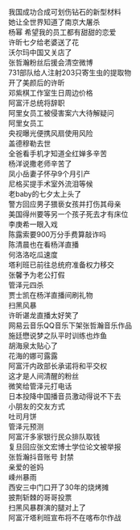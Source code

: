 我国成功合成可划伤钻石的新型材料  
她让全世界知道了南京大屠杀  
杨幂 希望我的员工都有甜甜的恋爱  
许昕七夕给老婆送了花  
沃尔玛中国又关店了  
张哲瀚粉丝后援会清空微博  
731部队给人注射203只寄生虫的提取物  
开了美颜后的许昕  
邓紫棋工作室生日周边价格  
阿富汗总统将辞职  
阿里女员工被侵害案六大待解疑问  
阿里女员工  
央视曝光便携风扇使用风险  
盖德穆勒去世  
全爸看手机才知道全红婵多辛苦  
杨洋说撒老师辛苦了  
凤小岳妻子怀孕9个月引产  
尼格买提手术室外流泪等候  
老baby的七夕太上头了  
警方回应男子猥亵女孩并打伤其母亲  
美国得州要等另一个孩子死去才有床位  
李庚希一眼入戏  
陈露索要900万分手费算敲诈吗  
陈清晨也在看杨洋直播  
何洛洛吃瓜速度  
塔利班已前往总统府准备权力移交  
张馨予为老公打假  
管泽元四杀  
贾士凯在杨洋直播间刷礼物  
扫黑风暴  
许昕谌龙直播太好笑了  
网易云音乐QQ音乐下架张哲瀚音乐作品  
施廷懋说梦之队平时训练也炸鱼  
胡海泉太贴心了  
花海的娜可露露  
阿富汗内政部长承诺将和平交权  
这才是人间清醒的粉丝  
微笑给管泽元打电话  
日本投降中国播音员激动得说不下去  
小朋友的交友方式  
吐司月饼  
管泽元预测  
阿富汗多家银行民众排队取钱  
复旦回应张文宏博士学位论文被举报  
张哲瀚抖音账号 封禁  
亲爱的爸妈  
嵊州暴雨  
西安三中门口开了30年的烧烤摊  
披荆斩棘的哥哥投票  
扫黑风暴群演的腿对上了  
阿富汗塔利班宣布将不在喀布尔作战  
